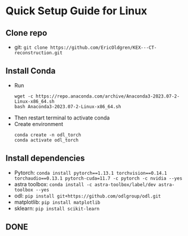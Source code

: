 # Quick Setup Guide for Linux

## Clone repo
- git: `git clone https://github.com/EricOldgren/KEX---CT-reconstruction.git`

## Install Conda
- Run
    ```
    wget -c https://repo.anaconda.com/archive/Anaconda3-2023.07-2-Linux-x86_64.sh
    bash Anaconda3-2023.07-2-Linux-x86_64.sh
    ```
- Then restart terminal to activate conda
- Create environment
    ```
    conda create -n odl_torch
    conda activate odl_torch
    ```
## Install dependencies
- Pytorch:
    `conda install pytorch==1.13.1 torchvision==0.14.1 torchaudio==0.13.1 pytorch-cuda=11.7 -c pytorch -c nvidia --yes`
- astra toolbox: `conda install -c astra-toolbox/label/dev astra-toolbox --yes`
- odl: `pip install git+https://github.com/odlgroup/odl.git`
- matplotlib: `pip install matplotlib`
- sklearn: `pip install scikit-learn`
## DONE